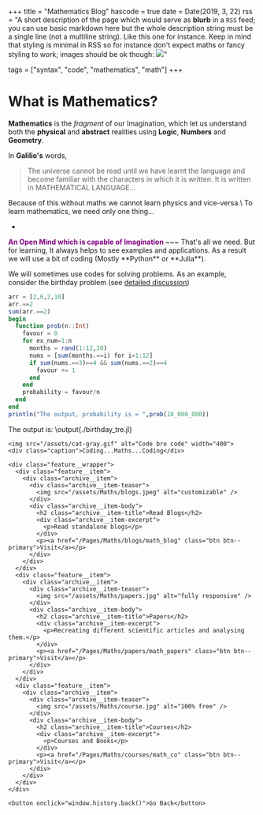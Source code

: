 +++
title = "Mathematics Blog"
hascode = true
date = Date(2019, 3, 22)
rss = "A short description of the page which would serve as **blurb** in a `RSS` feed; you can use basic markdown here but the whole description string must be a single line (not a multiline string). Like this one for instance. Keep in mind that styling is minimal in RSS so for instance don't expect maths or fancy styling to work; images should be ok though: ![](https://upload.wikimedia.org/wikipedia/en/3/32/Rick_and_Morty_opening_credits.jpeg)"

tags = ["syntax", "code", "mathematics", "math"]
+++


# What is Mathematics?
**Mathematics** is the *fragment* of our Imagination, which let us understand both the **physical** and **abstract** realities using **Logic**, **Numbers** and **Geometry**.

In **Galilio's** words,
> The universe cannot be read until we have learnt the language and become familiar with the characters in which it is written. It is written in MATHEMATICAL LANGUAGE...

Because of this without maths we cannot learn physics and vice-versa.\\
To learn mathematics, we need only one thing...
* ~~~
<span style="color:purple;font-weight:700">
    An Open Mind which is capable of Imagination
</span>
~~~
That's all we need. But for learning, It always helps to see examples and applications. As a result we will use a bit of coding (Mostly **Python** or **Julia**).

We will sometimes use codes for solving problems.
As an example, consider the birthday problem (see [detailed discussion](https://www.cheenta.com/a-probability-birthday-with-coding/))

```julia:./birthday_tre.jl
arr = [2,6,2,10]
arr.==2
sum(arr.==2)
begin
  function prob(n::Int)
    favour = 0
    for ex_num=1:n
      months = rand(1:12,20)
      nums = [sum(months.==i) for i=1:12]
      if sum(nums.==3)==4 && sum(nums.==2)==4
        favour += 1
      end
    end
    probability = favour/n
  end
end
println("The output, probability is = ",prob(10_000_000))
```
The output is:
\output{./birthday_tre.jl}
~~~
<img src="/assets/cat-gray.gif" alt="Code bro code" width="400">
<div class="caption">Coding...Maths...Coding</div>
~~~

~~~
<div class="feature__wrapper">
  <div class="feature__item">
    <div class="archive__item">
      <div class="archive__item-teaser">
        <img src="/assets/Maths/blogs.jpeg" alt="customizable" />
      </div>
      <div class="archive__item-body">
        <h2 class="archive__item-title">Read Blogs</h2>
        <div class="archive__item-excerpt">
          <p>Read standalone blogs</p>
        </div>
        <p><a href="/Pages/Maths/blogs/math_blog" class="btn btn--primary">Visit</a></p>
      </div>
    </div>
  </div>
  <div class="feature__item">
    <div class="archive__item">
      <div class="archive__item-teaser">
        <img src="/assets/Maths/papers.jpg" alt="fully responsive" />
      </div>
      <div class="archive__item-body">
        <h2 class="archive__item-title">Papers</h2>
        <div class="archive__item-excerpt">
          <p>Recreating different scientific articles and analysing them.</p>
        </div>
        <p><a href="/Pages/Maths/papers/math_papers" class="btn btn--primary">Visit</a></p>
      </div>
    </div>
  </div>
  <div class="feature__item">
    <div class="archive__item">
      <div class="archive__item-teaser">
        <img src="/assets/Maths/course.jpg" alt="100% free" />
      </div>
      <div class="archive__item-body">
        <h2 class="archive__item-title">Courses</h2>
        <div class="archive__item-excerpt">
          <p>Courses and Books</p>
        </div>
        <p><a href="/Pages/Maths/courses/math_co" class="btn btn--primary">Visit</a></p>
      </div>
    </div>
  </div>
</div>
~~~

~~~
<button onclick="window.history.back()">Go Back</button>
~~~
